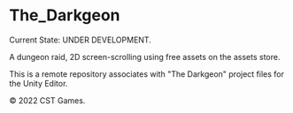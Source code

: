 # The_Darkgeon
Current State: UNDER DEVELOPMENT.

A dungeon raid, 2D screen-scrolling using free assets on the assets store.

This is a remote repository associates with "The Darkgeon" project files for the Unity Editor.

© 2022 CST Games.
